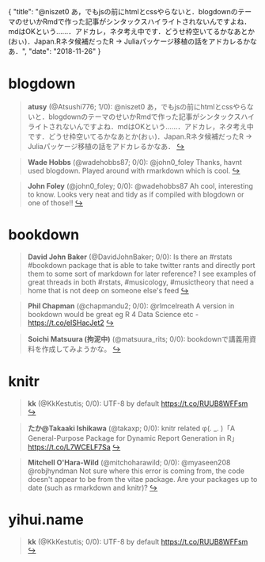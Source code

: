 {
  "title": "@niszet0 あ，でもjsの前にhtmlとcssやらないと．blogdownのテーマのせいかRmdで作った記事がシンタックスハイライトされないんですよね．mdはOKという……．アドカレ，ネタ考え中です．どうせ枠空いてるかなあとか(おぃ)．Japan.Rネタ候補だったR -&gt; Juliaパッケージ移植の話をアドカレるかなあ．",
  "date": "2018-11-26"
}

# blogdown

> **atusy** (@Atsushi776; 1/0): @niszet0 あ，でもjsの前にhtmlとcssやらないと．blogdownのテーマのせいかRmdで作った記事がシンタックスハイライトされないんですよね．mdはOKという……．アドカレ，ネタ考え中です．どうせ枠空いてるかなあとか(おぃ)．Japan.Rネタ候補だったR -&gt; Juliaパッケージ移植の話をアドカレるかなあ．  [&#8618;](https://twitter.com/xieyihui/status/1066707061516333057)

<!-- -->


> **Wade Hobbs** (@wadehobbs87; 0/0): @john0_foley Thanks, havnt used blogdown. Played around with rmarkdown which is cool.  [&#8618;](https://twitter.com/xieyihui/status/1066866286678798336)

<!-- -->


> **John Foley** (@john0_foley; 0/0): @wadehobbs87 Ah cool, interesting to know. Looks very neat and tidy as if compiled with blogdown or one of those!!  [&#8618;](https://twitter.com/xieyihui/status/1066865961326845952)

<!-- -->


# bookdown

> **David John Baker** (@DavidJohnBaker; 0/0): Is there an #rstats #bookdown package that is able to take twitter rants and directly port them to some sort of markdown for later reference? I see examples of great threads in both #rstats, #musicology, #musictheory that need a home that is not deep on someone else's feed  [&#8618;](https://twitter.com/xieyihui/status/1066817588766887939)

<!-- -->


> **Phil Chapman** (@chapmandu2; 0/0): @rlmcelreath A version in bookdown would be great eg R 4 Data Science etc - https://t.co/eISHacJet2  [&#8618;](https://twitter.com/xieyihui/status/1066806258701881344)

<!-- -->


> **Soichi Matsuura (拘泥中)** (@matsuura_rits; 0/0): bookdownで講義用資料を作成してみようかな。  [&#8618;](https://twitter.com/xieyihui/status/1066719796421525506)

<!-- -->


# knitr

> **kk** (@KkKestutis; 0/0): UTF-8 by default https://t.co/RUUB8WFFsm  [&#8618;](https://twitter.com/xieyihui/status/1066755457904185344)

<!-- -->


> **たか@Takaaki Ishikawa** (@takaxp; 0/0): knitr related φ(. _. )「A General-Purpose Package for Dynamic Report Generation in R」https://t.co/L7WCELF7Sa  [&#8618;](https://twitter.com/xieyihui/status/1066609714157375489)

<!-- -->


> **Mitchell O'Hara-Wild** (@mitchoharawild; 0/0): @myaseen208 @robjhyndman Not sure where this error is coming from, the code doesn't appear to be from the vitae package. Are your packages up to date (such as rmarkdown and knitr)?  [&#8618;](https://twitter.com/xieyihui/status/1066547210240720897)

<!-- -->


# yihui.name

> **kk** (@KkKestutis; 0/0): UTF-8 by default https://t.co/RUUB8WFFsm  [&#8618;](https://twitter.com/xieyihui/status/1066755457904185344)

<!-- -->


